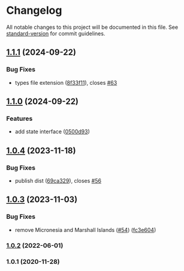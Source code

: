 # Changelog

All notable changes to this project will be documented in this file. See [standard-version](https://github.com/conventional-changelog/standard-version) for commit guidelines.

## [1.1.1](https://github.com/justinlettau/states-us/compare/v1.1.0...v1.1.1) (2024-09-22)


### Bug Fixes

* types file extension ([8f33f11](https://github.com/justinlettau/states-us/commit/8f33f11600e144a72ab06a006b2c2bae57e67ac7)), closes [#63](https://github.com/justinlettau/states-us/issues/63)

## [1.1.0](https://github.com/justinlettau/states-us/compare/v1.0.4...v1.1.0) (2024-09-22)


### Features

* add state interface ([0500d93](https://github.com/justinlettau/states-us/commit/0500d938470dd8c33a579877d5e8b3fd1fafc7d9))

## [1.0.4](https://github.com/justinlettau/states-us/compare/v1.0.3...v1.0.4) (2023-11-18)


### Bug Fixes

* publish dist ([69ca329](https://github.com/justinlettau/states-us/commit/69ca3298d3b63411968e4aed9a3aba3688c0e3d3)), closes [#56](https://github.com/justinlettau/states-us/issues/56)

## [1.0.3](https://github.com/justinlettau/states-us/compare/v1.0.2...v1.0.3) (2023-11-03)


### Bug Fixes

* remove Micronesia and Marshall Islands ([#54](https://github.com/justinlettau/states-us/issues/54)) ([fc3e604](https://github.com/justinlettau/states-us/commit/fc3e6040cfe3974ea21e144b13e3b8cec256153c))

### [1.0.2](https://github.com/justinlettau/states-us/compare/v1.0.1...v1.0.2) (2022-06-01)

### 1.0.1 (2020-11-28)
